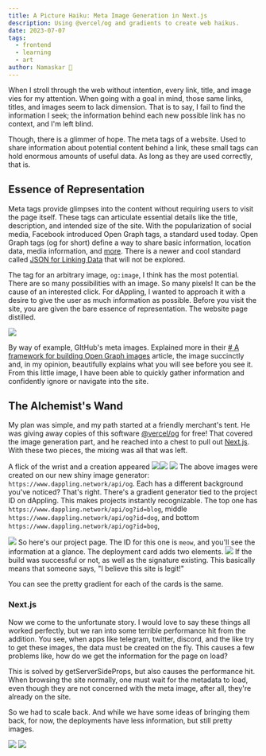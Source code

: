 ```yaml
---
title: A Picture Haiku: Meta Image Generation in Next.js
description: Using @vercel/og and gradients to create web haikus.
date: 2023-07-07
tags:
  - frontend
  - learning
  - art
author: Namaskar 🙏
---
```

When I stroll through the web without intention, every link, title, and image vies for my attention. When going with a goal in mind, those same links, titles, and images seem to lack dimension. That is to say, I fail to find the information I seek; the information behind each new possible link has no context, and I'm left blind.

Though, there is a glimmer of hope. The meta tags of a website. Used to share information about potential content behind a link, these small tags can hold enormous amounts of useful data. As long as they are used correctly, that is.

## Essence of Representation
Meta tags provide glimpses into the content without requiring users to visit the page itself. These tags can articulate essential details like the title, description, and intended size of the site. With the popularization of social media, Facebook introduced Open Graph tags, a standard used today. Open Graph tags (og for short) define a way to share basic information, location data, media information, and [more](https://ogp.me/). There is a newer and cool standard called [JSON for Linking Data](https://json-ld.org/) that will not be explored.

The tag for an arbitrary image, `og:image`, I think has the most potential. There are so many possibilities with an image. So many pixels! It can be the cause of an interested click. For dAppling, I wanted to approach it with a desire to give the user as much information as possible. Before you visit the site, you are given the bare essence of representation. The website page distilled.

![](https://github.blog/wp-content/uploads/2021/06/framework-open-graph-images_fig-1-GitHub-twitter-card.png?resize=2400%2C1260)

By way of example, GItHub's meta images. Explained more in their [# A framework for building Open Graph images](https://github.blog/2021-06-22-framework-building-open-graph-images/) article, the image succinctly and, in my opinion, beautifully explains what you will see before you see it. From this little image, I have been able to quickly gather information and confidently ignore or navigate into the site.

## The Alchemist's Wand
My plan was simple, and my path started at a friendly merchant's tent. He was giving away copies of this software [@vercel/og](https://vercel.com/blog/introducing-vercel-og-image-generation-fast-dynamic-social-card-images) for free! That covered the image generation part, and he reached into a chest to pull out [Next.js](https://github.com/vercel/next.js). With these two pieces, the mixing was all that was left.

A flick of the wrist and a creation appeared ![](https://www.dappling.network/api/og?id=blog)![](https://www.dappling.network/api/og?id=dog)
![](https://www.dappling.network/api/og?id=bog)
The above images were created on our new shiny image generator: `https://www.dappling.network/api/og`. Each has a different background you've noticed? That's right. There's a gradient generator tied to the project ID on dAppling. This makes projects instantly recognizable. The top one has `https://www.dappling.network/api/og?id=blog`, middle `https://www.dappling.network/api/og?id=dog`, and bottom `https://www.dappling.network/api/og?id=bog`, 

![](/images/dynamic-meta-images/project-card.png)
So here's our project page. The ID for this one is `meow`, and you'll see the information at a glance. The deployment card adds two elements.
![](/images/dynamic-meta-images/deployment-card.png)
If the build was successful or not, as well as the signature existing. This basically means that someone says, "I believe this site is legit!"

You can see the pretty gradient for each of the cards is the same.

### Next.js
Now we come to the unfortunate story. I would love to say these things all worked perfectly, but we ran into some terrible performance hit from the addition. You see, when apps like telegram, twitter, discord, and the like try to get these images, the data must be created on the fly. This causes a few problems like, how do we get the information for the page on load? 

This is solved by getServerSideProps, but also causes the performance hit. When browsing the site normally, one must wait for the metadata to load, even though they are not concerned with the meta image, after all, they're already on the site.

So we had to scale back. And while we have some ideas of bringing them back, for now, the deployments have less information, but still pretty images.

![](https://www.dappling.network/api/og?type=project&id=meow) 
![](https://www.dappling.network/api/og?id=meow&type=deployment)
